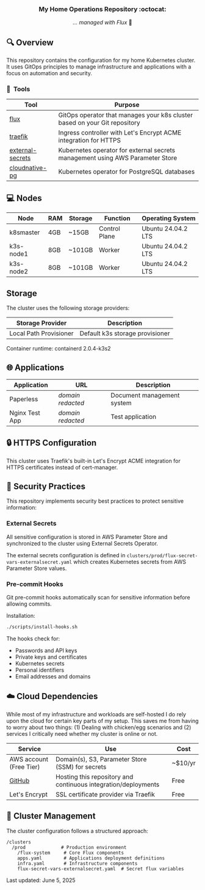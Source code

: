 <div align="center">

### My Home Operations Repository :octocat:

_... managed with Flux_ 🤖

</div>

## 🔍 Overview

This repository contains the configuration for my home Kubernetes cluster. It uses GitOps principles to manage infrastructure and applications with a focus on automation and security.

### :wrench:&nbsp; Tools

| Tool                                                               | Purpose                                                             |
|--------------------------------------------------------------------|---------------------------------------------------------------------|
| [flux](https://toolkit.fluxcd.io/)                                 | GitOps operator that manages your k8s cluster based on your Git repository |
| [traefik](https://traefik.io/)                                     | Ingress controller with Let's Encrypt ACME integration for HTTPS    |
| [external-secrets](https://github.com/external-secrets/external-secrets) | Kubernetes operator for external secrets management using AWS Parameter Store |
| [cloudnative-pg](https://github.com/cloudnative-pg/cloudnative-pg) | Kubernetes operator for PostgreSQL databases |

## 💻 Nodes
| Node                          | RAM     | Storage            | Function       | Operating System |
|-------------------------------|---------|-------------------|----------------|------------------|
| k8smaster                     | 4GB     | ~15GB             | Control Plane  | Ubuntu 24.04.2 LTS |
| k3s-node1                     | 8GB     | ~101GB            | Worker         | Ubuntu 24.04.2 LTS |
| k3s-node2                     | 8GB     | ~101GB            | Worker         | Ubuntu 24.04.2 LTS |

## Storage
The cluster uses the following storage providers:

| Storage Provider       | Description                                    |
|------------------------|------------------------------------------------|
| Local Path Provisioner | Default k3s storage provisioner                |

Container runtime: containerd 2.0.4-k3s2

## 🌐 Applications

| Application                    | URL                                       | Description                                 |
|--------------------------------|-------------------------------------------|---------------------------------------------|
| Paperless                      | *domain redacted*                          | Document management system                 |
| Nginx Test App                 | *domain redacted*                          | Test application                           |

## 🔒 HTTPS Configuration

This cluster uses Traefik's built-in Let's Encrypt ACME integration for HTTPS certificates instead of cert-manager.

## 🔐 Security Practices

This repository implements security best practices to protect sensitive information:

### External Secrets

All sensitive configuration is stored in AWS Parameter Store and synchronized to the cluster using External Secrets Operator.

The external secrets configuration is defined in `clusters/prod/flux-secret-vars-externalsecret.yaml` which creates Kubernetes secrets from AWS Parameter Store values.

### Pre-commit Hooks

Git pre-commit hooks automatically scan for sensitive information before allowing commits.

Installation:
```bash
./scripts/install-hooks.sh
```

The hooks check for:
- Passwords and API keys
- Private keys and certificates
- Kubernetes secrets
- Personal identifiers
- Email addresses and domains

## ☁️ Cloud Dependencies

While most of my infrastructure and workloads are self-hosted I do rely upon the cloud for certain key parts of my setup. This saves me from having to worry about two things: (1) Dealing with chicken/egg scenarios and (2) services I critically need whether my cluster is online or not.

| Service                       | Use                                                            | Cost    |
|-------------------------------|----------------------------------------------------------------|---------|
| AWS account (Free Tier)       | Domain(s), S3, Parameter Store (SSM) for secrets               | ~$10/yr |
| [GitHub](https://github.com/) | Hosting this repository and continuous integration/deployments | Free    |
| Let's Encrypt                 | SSL certificate provider via Traefik                           | Free    |

## 🔄 Cluster Management

The cluster configuration follows a structured approach:

```
/clusters
  /prod             # Production environment
    /flux-system     # Core Flux components
    apps.yaml        # Applications deployment definitions
    infra.yaml       # Infrastructure components
    flux-secret-vars-externalsecret.yaml  # Secret flux variables
```

Last updated: June 5, 2025

